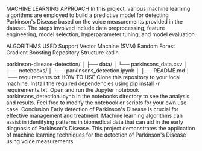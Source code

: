 MACHINE LEARNING APPROACH
In this project, various machine learning algorithms are employed to build a predictive model for detecting Parkinson's Disease based on the voice measurements provided in the dataset. The steps involved include data preprocessing, feature engineering, model selection, hyperparameter tuning, and model evaluation.

 ALGORITHMS USED
Support Vector Machine (SVM)
Random Forest
Gradient Boosting
Repository Structure
kotlin

parkinson-disease-detection/
│
├── data/
│   └── parkinsons_data.csv
│
├── notebooks/
│   └── parkinsons_detection.ipynb
│
├── README.md
│
└── requirements.txt
HOW TO USE
Clone this repository to your local machine.
Install the required dependencies using pip install -r requirements.txt.
Open and run the Jupyter notebook parkinsons_detection.ipynb in the notebooks directory to see the analysis and results.
Feel free to modify the notebook or scripts for your own use case.
Conclusion
Early detection of Parkinson's Disease is crucial for effective management and treatment. Machine learning algorithms can assist in identifying patterns in biomedical data that can aid in the early diagnosis of Parkinson's Disease. This project demonstrates the application of machine learning techniques for the detection of Parkinson's Disease using voice measurements.


